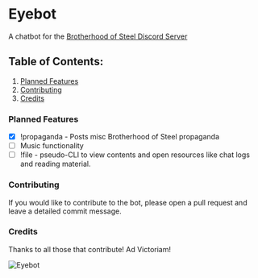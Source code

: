 # Eyebot
A chatbot for the [Brotherhood of Steel Discord Server](https://discord.gg/ZjWQwuv)

## Table of Contents:
1. [Planned Features](#planned-features)
1. [Contributing](#contributing)
1. [Credits](#credits)


### Planned Features
 - [x] !propaganda - Posts misc Brotherhood of Steel propaganda
 - [ ] Music functionality
 - [ ] !file - pseudo-CLI to view contents and open resources like chat logs and reading material.
 
### Contributing
If you would like to contribute to the bot, please open a pull request and leave a detailed commit message.

### Credits
Thanks to all those that contribute! Ad Victoriam!

![Eyebot][1]

[1]: https://s-media-cache-ak0.pinimg.com/originals/c2/93/dd/c293dda1b7e18a762c08ab4c7e639b5f.gif
